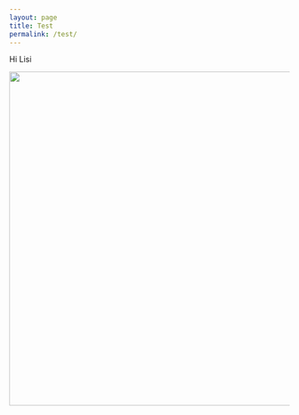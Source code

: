 ```yaml
---
layout: page
title: Test
permalink: /test/
---
```


Hi Lisi

<img src="https://media.giphy.com/media/3ogmaPGsQOruw/giphy.gif" width="600" height="600" />

